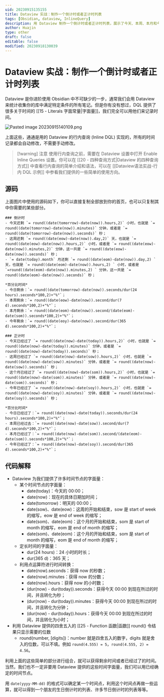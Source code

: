 ```yaml
---
uid: 20230915135155
title: Dataview 实战：制作一个倒计时或者正计时列表
tags: [Obsidian, dataview, InlineQuery]
description: 用 Dataview 制作一个倒计时或者正计时列表，展示了今天、本周、本月和今年的剩余时间和已经过去的时间跨度以及百分比。文中给出了代码的具体解释，以及你想定制相对某个特定时间点时修改的方法。
author: Huajin
type: other
draft: false
editable: false
modified: 20230918130039
---
```


# Dataview 实战：制作一个倒计时或者正计时列表

Dataview 是你进阶使用 Obsidian 中不可缺少的一步，通常我们会用 Dataview 来统计收集你的库中满足特定条件的所有笔记。但是你有没有想过，DQL 提供了很多关于时间的 [[15 - Literals 字面常量|字面量]]，我们完全可以用他们来记录时间。

![Pasted image 20230915140109.png](https://cdn.pkmer.cn/images/Pasted%20image%2020230915140109.png!pkmer)

上面这些，通通是用的 Dataview 的行内查询 (Inline DQL) 实现的，所有的时间记录都会自动修改，不需要手动修改。

> [!warning] 注意
> 使用行内查询之前，需要在 Dataview 设置中打开 Enable Inline Queries 设置。你可以在 [[20 - 四种查询方式|Dataview 的四种查询方式]] 中查看行内查询的简单介绍和语法，可以在 [[Dataview语法实战-行内 DQL 示例]] 中参看我们提供的一些简单的使用方向。

## 源码

上面图片中使用的源码如下，你可以直接复制全部放到你的首页，也可以只复制其中你需要的某些部分。

```
### 倒计时
- 今天还剩 `= round((date(tomorrow)-date(now)).hours,2)` 小时，也就是 `= round((date(tomorrow)-date(now)).minutes)` 分钟，或者是 `= round((date(tomorrow)-date(now)).seconds)` 秒；
- 这周还剩 `= round((date(eow)-date(now)).day,2)` 天，也就是 `= round((date(eow)-date(now)).hours,2)` 小时，或者是 `= round((date(eow)-date(now)).minutes,2)` 分钟，这一共是 `= round((date(eow)-date(now)).seconds)` 秒；
- `= date(today).month` 月还剩 `= round((date(eom)-date(now)).day,2) ` 天，也就是 `= round((date(eom)-date(now)).hours,2) ` 小时，或者是 `=round((date(eom)-date(now)).minutes,2) ` 分钟，这一共是 `= round((date(eom)-date(now)).seconds)` 秒；

*百分比时间*
- 今日剩余：`= round((date(tomorrow)-date(now)).seconds/dur(24 hours).seconds*100,2)+"%"`；
- 本周剩余：`= round((date(eow)-date(now)).second/dur(7 d).seconds*100,2)+"%"`；
- 本月剩余：`= round((date(eom)-date(now)).second/(date(eom)-date(som)).seconds*100,2)+"%"`；
- 今年剩余：`= round((date(eoy)-date(now)).second/dur(365 d).seconds*100,2)+"%"`；

### 正计时
- 今天已经过了 `= round((date(now)-date(today)).hours,2)` 小时，也就是 `= round((date(now)-date(today)).minutes)` 分钟，或者是 `= round((date(now)-date(today)).seconds)` 秒；
- 这周已经过了 `= round((date(now)-date(sow)).hours,2)` 小时，也就是 `= round((date(now)-date(sow)).minutes)` 分钟，或者是 `= round((date(now)-date(sow)).seconds)` 秒；
- 这个月已经过了 `= round((date(now)-date(som)).hours,2)` 小时，也就是 `= round((date(now)-date(som)).minutes)` 分钟，或者是 `= round((date(now)-date(som)).seconds)` 秒；
- 今年已经过了 `= round((date(now)-date(soy)).hours,2)` 小时，也就是 `= round((date(now)-date(soy)).minutes)` 分钟，或者是 `= round((date(now)-date(soy)).seconds)` 秒；

*百分比时间*
- 今日已经过了：`= round((date(now)-date(today)).seconds/dur(24 hours).seconds*100,2)+"%"`；
- 本周已经过去：`= round((date(now)-date(sow)).second/dur(7 d).seconds*100,2)+"%"`；
- 本月已经过了：`= round((date(now)-date(som)).second/(date(eom)-date(som)).seconds*100,2)+"%"`；
- 今年已经过了：`= round((date(now)-date(soy)).second/dur(365 d).seconds*100,2)+"%"`；
```

## 代码解释

- Dataview 为我们提供了许多时间节点的字面量：
	- 某个时间节点的字面量：
		- date(today)：今天的 00:00；
		- date(now)：现在的具体日期加时间；
		- date(tomorrow)：明天的 00:00；
		- date(sow)、date(eow)：这周的开始和结束，sow 是 start of week 的缩写，eow 是 end of week 的缩写；
		- date(som)、date(eom)：这个月的开始和结束，som 是 start of month 的缩写，eom 是 end of month 的缩写；
		- date(som)、date(eom)：这个月的开始和结束，som 是 start of month 的缩写，eom 是 end of month 的缩写；
	- 定长时间的字面量：
		- dur(24 hours)：24 小时的时长；
		- dur(365 d)：365 天；
	- 利用点运算符进行时间转换：
		- date(now).seconds：获得 now 的秒数；
		- date(now).minutes：获得 now 的分数；
		- date(now).hours：获得 now 的小时数；
		- (dur(now) - dur(today)).seconds：获得今天 00:00 到现在所过的时间，并且转化为秒；
		- (dur(now) - dur(today)).minutes：获得今天 00:00 到现在所过的时间，并且转化为分钟；
		- (dur(now) - dur(today)).hours：获得今天 00:00 到现在所过的时间，并且转化为小时；
- 利用 Dataview 提供的四舍五入的 [[25 - Function 函数|函数]] round() 令结果只显示需要的位数
	- round(number, \[digits])：number 就是四舍五入的数字，digits 就是舍入的位数，可以不填。例如 `round(4.555) = 5`，`round(4.555, 2) = 4.56`。

利用上面的这些简单的部分进行组合，就可以获得剩余时间或者已经过了的时间。当然，我们也不一定非要用 Dataview 提供的这些时间字面量，我们可以用已经确定的时间节点。

用 `date(yyyy-MM-dd)` 的格式可以确定某一个时间点，利用这个时间点再做一些运算，就可以得到一个朋友的生日倒计时的列表、许多节日倒计时的列表等等。